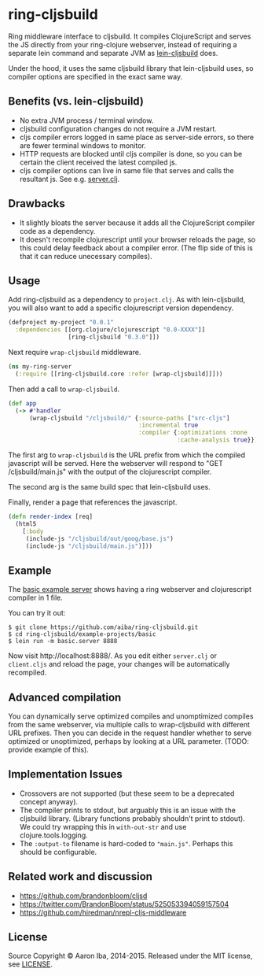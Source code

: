 # ring-cljsbuild

Ring middleware interface to cljsbuild. It compiles ClojureScript and serves the JS
directly from your ring-clojure webserver, instead of requiring a separate lein command
and separate JVM as [lein-cljsbuild](https://github.com/emezeske/lein-cljsbuild) does.

Under the hood, it uses the same cljsbuild library that lein-cljsbuild uses, so
compiler options are specified in the exact same way.

## Benefits (vs. lein-cljsbuild)

* No extra JVM process / terminal window.
* cljsbuild configuration changes do not require a JVM restart.
* cljs compiler errors logged in same place as server-side errors, so there are fewer
  terminal windows to monitor.
* HTTP requests are blocked until cljs compiler is done, so you can be certain
  the client received the latest compiled js.
* cljs compiler options can live in same file that serves and calls the resultant js.
  See e.g. [server.clj](example-projects/basic/src-clj/basic/server.clj).

## Drawbacks

* It slightly bloats the server because it adds all the ClojureScript compiler code as a
  dependency.
* It doesn't recompile clojurescript until your browser reloads the page, so this could
  delay feedback about a compiler error. (The flip side of this is that it can reduce
  unecessary compiles).

## Usage

Add ring-cljsbuild as a dependency to `project.clj`. As with lein-cljsbuild, you will
also want to add a specific clojurescript version dependency.

```clj
(defproject my-project "0.0.1"
  :dependencies [[org.clojure/clojurescript "0.0-XXXX"]]
                 [ring-cljsbuild "0.3.0"]])
```

Next require `wrap-cljsbuild` middleware.

```clj
(ns my-ring-server
  (:require [[ring-cljsbuild.core :refer [wrap-cljsbuild]]]))
```

Then add a call to `wrap-cljsbuild`.

```clj
(def app
  (-> #'handler
      (wrap-cljsbuild "/cljsbuild/" {:source-paths ["src-cljs"]
                                     :incremental true
                                     :compiler {:optimizations :none
                                                :cache-analysis true}})))
```

The first arg to `wrap-cljsbuild` is the URL prefix from which the compiled javascript
will be served. Here the webserver will respond to "GET /cljsbuild/main.js" with the
output of the clojurescript compiler.

The second arg is the same build spec that lein-cljsbuild uses.

Finally, render a page that references the javascript.

```clj
(defn render-index [req]
  (html5
    [:body
     (include-js "/cljsbuild/out/goog/base.js")
     (include-js "/cljsbuild/main.js")]))
```

## Example

The [basic example server](example-projects/basic/src-clj/basic/server.clj) shows
having a ring webserver and clojurescript compiler in 1 file.

You can try it out:

```
$ git clone https://github.com/aiba/ring-cljsbuild.git
$ cd ring-cljsbuild/example-projects/basic
$ lein run -m basic.server 8888
```

Now visit http://localhost:8888/. As you edit either `server.clj` or
`client.cljs` and reload the page, your changes will be automatically recompiled.

## Advanced compilation

You can dynamically serve optimized compiles and unomptimized compiles from the same
webserver, via multiple calls to wrap-cljsbuild with different URL prefixes. Then you
can decide in the request handler whether to serve optimized or unoptimized, perhaps by
looking at a URL parameter. (TODO: provide example of this).

## Implementation Issues

* Crossovers are not supported (but these seem to be a deprecated concept anyway).
* The compiler prints to stdout, but arguably this is an issue with the cljsbuild
  library. (Library functions probably shouldn't print to stdout). We could try wrapping
  this in `with-out-str` and use clojure.tools.logging.
* The `:output-to` filename is hard-coded to `"main.js"`. Perhaps this should be
  configurable.

## Related work and discussion

* https://github.com/brandonbloom/cljsd
* https://twitter.com/BrandonBloom/status/525053394059157504
* https://github.com/hiredman/nrepl-cljs-middleware

## License

Source Copyright © Aaron Iba, 2014-2015.
Released under the MIT license, see [LICENSE](/LICENSE).
